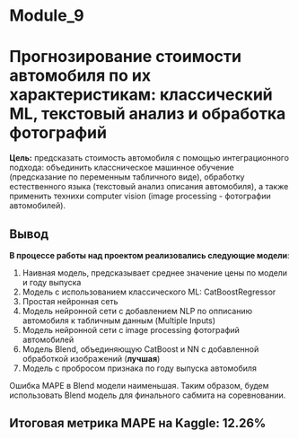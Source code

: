 # Module_9
# Прогнозирование стоимости автомобиля по их характеристикам: классический ML, текстовый анализ и обработка фотографий

**Цель:** предсказать стоимость автомобиля с помощью интеграционного подхода: объединить классническое машинное обучение (предсказание по переменным табличного виде), обработку естественного языка (текстовый анализ описания автомобиля), а также применить технихи computer vision (image processing - фотографии автомобилей).

## Вывод

**В процессе работы над проектом реализовались следующие модели**:
1. Наивная модель, предсказывает среднее значение цены по модели и году выпуска
2. Модель с использованием классического ML: CatBoostRegressor
3. Простая нейронная сеть
4. Модель нейронной сети с добавлением NLP по опписанию автомобиля к табличным данным (Multiple Inputs) 
5. Модель нейронной сети с image processing фотографий автомобилей
6. Модель Blend, объединяющую CatBoost и NN c добавленной обработкой изображений (**лучшая**)
7. Модель с пробросом признака по году выпуска автомобиля

Ошибка MAPE в Blend модели наименьшая. Таким образом, будем использовать Blend модель для финального сабмита на соревновании. 

## **Итоговая метрика MAPE на Kaggle: 12.26%**













